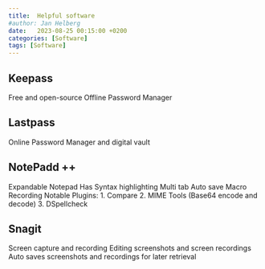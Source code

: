 ```yaml
---
title:  Helpful software
#author: Jan Helberg
date:   2023-08-25 00:15:00 +0200
categories: [Software]
tags: [Software]
---
```

## Keepass
Free and open-source Offline Password Manager

## Lastpass
Online Password Manager and digital vault

## NotePadd ++
Expandable Notepad
Has Syntax highlighting
Multi tab
Auto save
Macro Recording
Notable Plugins:
    1. Compare
    2. MIME Tools (Base64 encode and decode)
    3. DSpellcheck

## Snagit
Screen capture and recording
Editing screenshots and screen recordings
Auto saves screenshots and recordings for later retrieval